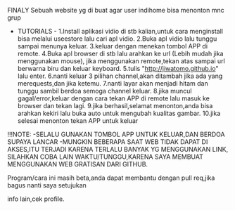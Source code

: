 FINALY
Sebuah website yg di buat agar user indihome bisa menonton mnc grup


- TUTORIALS -
1.Install aplikasi vidio di stb kalian,untuk cara menginstall bisa
  melalui useestore lalu cari apl vidio.
2.Buka apl vidio lalu tunggu sampai menunya keluar.
3.keluar dengan menekan tombol APP di remote.
4.Buka apl browser di stb lalu arahkan ke url (Lebih mudah jika menggunakan mouse),
  jika menggunakan remote,tekan atas sampai url berwarna biru dan keluar keyboard.
5.tulis "http://jiwatomo.github.io" lalu enter.
6.nanti keluar 3 pilihan channel,akan ditambah jika ada yang merequests,dan jika ketemu.
7.nanti layar akan menjadi hitam dan tunggu sambil berdoa semoga channel keluar.
8.jika muncul gagal/error,keluar dengan cara tekan APP di remote lalu masuk ke browser dan tekan lagi.
9.jika berhasil,selamat menonton,anda bisa arahkan kekiri lalu buka auto untuk mengubah kualitas gambar.
10.jika selesai menonton tekan APP untuk keluar

!!!NOTE:
-SELALU GUNAKAN TOMBOL APP UNTUK KELUAR,DAN BERDOA SUPAYA LANCAR
-MUNGKIN BEBERAPA SAAT WEB TIDAK DAPAT DI AKSES,ITU TERJADI KARENA TERLALU BANYAK YG MENGGUNAKAN LINK,
 SILAHKAN COBA LAIN WAKTU/TUNGGU,KARENA SAYA MEMBUAT MENGGUNAKAN WEB GRATISAN DARI GITHUB.


Program/cara ini masih beta,anda dapat membantu dengan pull req,jika bagus nanti saya setujukan

info lain,cek profile.
